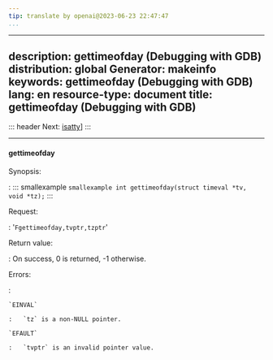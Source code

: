 ```yaml
---
tip: translate by openai@2023-06-23 22:47:47
...
```

---
description: gettimeofday (Debugging with GDB)
distribution: global
Generator: makeinfo
keywords: gettimeofday (Debugging with GDB)
lang: en
resource-type: document
title: gettimeofday (Debugging with GDB)
---
::: header
Next: [isatty](isatty.html#isatty)]
:::

---

#### gettimeofday

Synopsis:

:   ::: smallexample
``smallexample int gettimeofday(struct timeval *tv, void *tz);``
:::

Request:

:   '`Fgettimeofday,tvptr,tzptr`'

Return value:

:   On success, 0 is returned, -1 otherwise.

Errors:

:

```
`EINVAL`

:   `tz` is a non-NULL pointer.

`EFAULT`

:   `tvptr` is an invalid pointer value.
```
